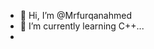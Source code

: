 - 👋 Hi, I’m @Mrfurqanahmed
- 🌱 I’m currently learning C++...
-

<!---
Mrfurqanahmed/Mrfurqanahmed is a ✨ special ✨ repository because its `README.md` (this file) appears on your GitHub profile.
You can click the Preview link to take a look at your changes.
--->
